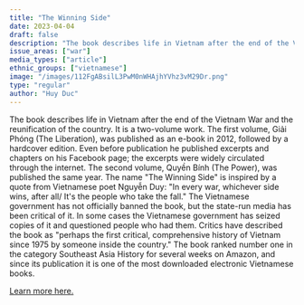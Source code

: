 ```yaml
---
title: "The Winning Side"
date: 2023-04-04
draft: false
description: "The book describes life in Vietnam after the end of the Vietnam War and the reunification of the country. It is a two-volume work. The first volume, Giải Phóng (The Liberation), was published as an e-book in 2012, followed by a hardcover edition. Even before publication he published excerpts and chapters on his Facebook page; the excerpts were widely circulated through the internet. The second volume, Quyền Bính (The Power), was published the same year. The name 'The Winning Side' is inspired by a quote from Vietnamese poet Nguyễn Duy: 'In every war, whichever side wins, after all It's the people who take the fall.'. The Vietnamese government has not officially banned the book, but the state-run media has been critical of it. In some cases the Vietnamese government has seized copies of it and questioned people who had them. Critics have described the book as 'perhaps the first critical, comprehensive history of Vietnam since 1975 by someone inside the country.'' The book ranked number one in the category Southeast Asia History for several weeks on Amazon, and since its publication it is one of the most downloaded electronic Vietnamese books."
issue_areas: ["war"]
media_types: ["article"]
ethnic_groups: ["vietnamese"]
image: "/images/112FgABsilL3PwM0nWHAjhYVhz3vM29Dr.png"
type: "regular"
author: "Huy Duc"
---
```


The book describes life in Vietnam after the end of the Vietnam War and the reunification of the country. It is a two-volume work. The first volume, Giải Phóng (The Liberation), was published as an e-book in 2012, followed by a hardcover edition. Even before publication he published excerpts and chapters on his Facebook page; the excerpts were widely circulated through the internet. The second volume, Quyền Bính (The Power), was published the same year. The name "The Winning Side" is inspired by a quote from Vietnamese poet Nguyễn Duy: "In every war, whichever side wins, after all/ It's the people who take the fall." The Vietnamese government has not officially banned the book, but the state-run media has been critical of it. In some cases the Vietnamese government has seized copies of it and questioned people who had them. Critics have described the book as "perhaps the first critical, comprehensive history of Vietnam since 1975 by someone inside the country." The book ranked number one in the category Southeast Asia History for several weeks on Amazon, and since its publication it is one of the most downloaded electronic Vietnamese books.

[Learn more here.](https://dvan.org/2013/06/huy-ducs-the-winning-side-old-wine-in-a-new-bottle/)
